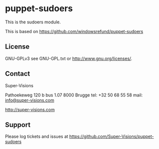 # puppet-sudoers

This is the sudoers module.

This is based on https://github.com/windowsrefund/puppet-sudoers

## License

GNU-GPLv3 see GNU-GPL.txt or <http://www.gnu.org/licenses/>.

## Contact


Super-Visions

Pathoekeweg 120 b bus 1.07
8000 Brugge
tel: +32 50 68 55 58
mail: info@super-visions.com

http://super-visions.com

## Support


Please log tickets and issues at https://github.com/Super-Visions/puppet-sudoers
